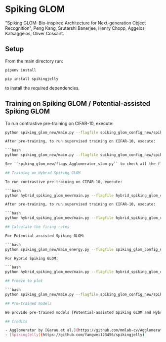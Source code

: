 # Spiking GLOM
"Spiking GLOM: Bio-inspired Architecture for Next-generation Object Recognition", Peng Kang, Srutarshi Banerjee, Henry Chopp, Aggelos Katsaggelos, Oliver Cossairt.

## Setup

From the main directory run:

``pipenv install``

``pip install spikingjelly``

to install the required dependencies.

## Training on Spiking GLOM / Potential-assisted Spiking GLOM 

To run contrastive pre-training on CIFAR-10, execute:

```bash
python spiking_glom_new/main.py --flagfile spiking_glom_config_new/spiking_glom_contrast.cfg```

After pre-training, to run supervised training on CIFAR-10, execute:

```bash
python spiking_glom_new/main.py --flagfile spiking_glom_config_new/spiking_glom_supervise.cfg```

See ``spiking_glom_new/flags_Agglomerator_slom.py`` to check all the flag meanings.

## Training on Hybrid Spiking GLOM

To run contrastive pre-training on CIFAR-10, execute:

```bash
python hybrid_spiking_glom_new/main.py --flagfile hybrid_spiking_glom_config_new/spiking_glom_contrast.cfg```

After pre-training, to run supervised training on CIFAR-10, execute:

```bash
python hybrid_spiking_glom_new/main.py --flagfile hybrid_spiking_glom_config_new/spiking_glom_supervise.cfg```

## Calculate the firing rates

For Potential-assisted Spiking GLOM:

```bash
python spiking_glom_new/main_energy.py --flagfile spiking_glom_config_new/spiking_glom_energy.cfg```

For Hybrid Spiking GLOM:

```bash
python hybrid_spiking_glom_new/main.py --flagfile hybrid_spiking_glom_config_new/spiking_glom_energy.cfg```

## Freeze to plot

```bash
python spiking_glom_new/main.py --flagfile spiking_glom_config_new/spiking_glom_plot.cfg```

## Pre-trained models

We provide pre-trained models [Potential-assisted Spiking GLOM and Hybrid Spiking GLOM](https://drive.google.com/drive/folders/1jiVrP2k5qW7FZhe2LGsRlJmDKwtz2GeA?usp=sharing) for ``calculate the firing rates`` and specific [5-level Potential-assisted Spiking GLOM](https://drive.google.com/drive/folders/1d5-kvyTHoWjsHxm9eXtPrrfYx8wNMqs7?usp=sharing) for ``freeze to plot``.

## Credits

- Agglomerator by [Garau et al.](https://github.com/mmlab-cv/Agglomerator)
- [SpikingJelly](https://github.com/fangwei123456/spikingjelly) 

